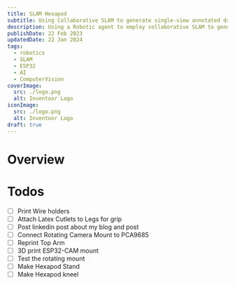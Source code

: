 ```yaml
---
title: SLAM Hexapod
subtitle: Using Collaborative SLAM to generate single-view annotated datasets
description: Using a Robotic agent to employ collaborative SLAM to generate annotated 3D datasets for use in single-view model training
publishDate: 22 Feb 2023
updatedDate: 22 Jan 2024
tags:
  - robotics
  - SLAM
  - ESP32
  - AI
  - ComputerVision
coverImage:
  src: ./logo.png
  alt: Inventoor Logo
iconImage:
  src: ./logo.png
  alt: Inventoor Logo
draft: true
---
```


# Overview
# Todos
- [ ] Print Wire holders
- [ ] Attach Latex Cutlets to Legs for grip
- [ ] Post linkedin post about my blog and post
- [ ] Connect Rotating Camera Mount to PCA9685
- [ ] Reprint Top Arm
- [ ] 3D print ESP32-CAM mount
- [ ] Test the rotating mount
- [ ] Make Hexapod Stand
- [ ] Make Hexapod kneel